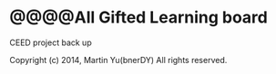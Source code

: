 @@@@All Gifted Learning board
================

CEED project back up


Copyright (c) 2014, Martin Yu(bnerDY) All rights reserved.
